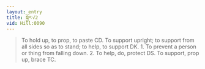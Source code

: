 ```yaml
---
layout: entry
title: སྐྱོར་√2
vid: Hill:0090
---
```

> To hold up, to prop, to paste CD\. To support upright; to support from all sides so as to stand; to help, to support DK\. 1\. To prevent a person or thing from falling down\. 2\. To help, do, protect DS\. To support, prop up, brace TC\.


